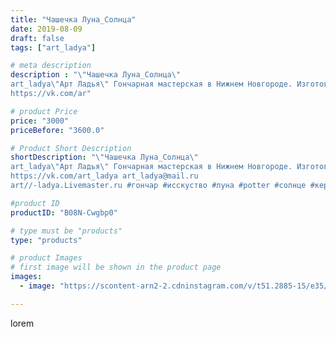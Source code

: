 ```yaml
---
title: "Чашечка Луна_Солнца"
date: 2019-08-09
draft: false
tags: ["art_ladya"]

# meta description
description : "\"Чашечка Луна_Солнца\" 
art_ladya\"Арт Ладья\" Гончарная мастерская в Нижнем Новгороде. Изготовление керамики и мастер//-классы по обучению. 
https://vk.com/ar"

# product Price
price: "3000"
priceBefore: "3600.0"

# Product Short Description
shortDescription: "\"Чашечка Луна_Солнца\" 
art_ladya\"Арт Ладья\" Гончарная мастерская в Нижнем Новгороде. Изготовление керамики и мастер//-классы по обучению. 
https://vk.com/art_ladya art_ladya@mail.ru 
art//-ladya.Livemaster.ru #гончар #исскуство #луна #potter #солнце #керамикаручнаяработа #гончарнаямастерская #керамиканазаказ #handmade #посудаизглины #керамика #гончарнаяпосуда #эксклюзивнаякерамика #dishes #decor #ceramicar #mug #claygoods #tankard #earthenware #ceramic #design #кружка #magic #restaurant #ceramicart #pint #clay #авторскаякерамика #чашечки"

#product ID
productID: "B08N-Cwgbp0"

# type must be "products"
type: "products"

# product Images
# first image will be shown in the product page
images:
  - image: "https://scontent-arn2-2.cdninstagram.com/v/t51.2885-15/e35/67341721_2625072907504901_8577840176142783802_n.jpg?tp=1&_nc_ht=scontent-arn2-2.cdninstagram.com&_nc_cat=105&_nc_ohc=tFi2T-eOEcYAX_VIW5S&ccb=7-4&oh=6b9be8fde253aa097db28ade0f303e55&oe=6082F20F&_nc_sid=86f79a&ig_cache_key=MjEwNjYyMDE2Mzg3NjA0MzM4MA%3D%3D.2-ccb7-4"

---
```

lorem
